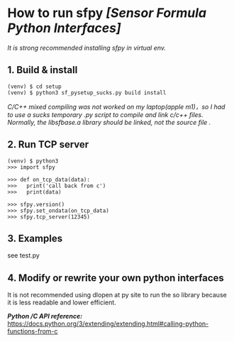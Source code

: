 # How to run sfpy  _[Sensor Formula Python Interfaces]_  

  
  
_It is strong recommended installing sfpy in virtual env._  
  
## 1. Build & install  
    (venv) $ cd setup  
    (venv) $ python3 sf_pysetup_sucks.py build install  
_C/C++ mixed compiling was not worked on my laptop(apple m1)，so I had to use a sucks temporary .py script to compile and link c/c++ files.  
Normally, the libsfbase.a library should be linked, not the source file ._  

## 2. Run TCP server
    (venv) $ python3  
    >>> import sfpy

    >>> def on_tcp_data(data):
    >>>   print('call back from c')
    >>>   print(data)

    >>> sfpy.version()
    >>> sfpy.set_ondata(on_tcp_data) 
    >>> sfpy.tcp_server(12345)

## 3. Examples  
see test.py

## 4. Modify or rewrite your own python interfaces  
It is not recommended using dlopen at py site to run the so library because it is less readable and lower efficient.  

___Python /C API reference:___
https://docs.python.org/3/extending/extending.html#calling-python-functions-from-c

